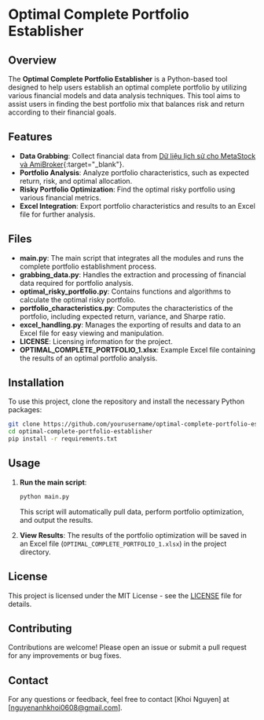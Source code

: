 
# Optimal Complete Portfolio Establisher

## Overview

The **Optimal Complete Portfolio Establisher** is a Python-based tool designed to help users establish an optimal complete portfolio by utilizing various financial models and data analysis techniques. This tool aims to assist users in finding the best portfolio mix that balances risk and return according to their financial goals.

## Features

- **Data Grabbing**: Collect financial data from [Dữ liệu lịch sử cho MetaStock và AmiBroker](https://s.cafef.vn/du-lieu-download.chn#data){:target="_blank"}.
- **Portfolio Analysis**: Analyze portfolio characteristics, such as expected return, risk, and optimal allocation.
- **Risky Portfolio Optimization**: Find the optimal risky portfolio using various financial metrics.
- **Excel Integration**: Export portfolio characteristics and results to an Excel file for further analysis.

## Files

- **main.py**: The main script that integrates all the modules and runs the complete portfolio establishment process.
- **grabbing_data.py**: Handles the extraction and processing of financial data required for portfolio analysis.
- **optimal_risky_portfolio.py**: Contains functions and algorithms to calculate the optimal risky portfolio.
- **portfolio_characteristics.py**: Computes the characteristics of the portfolio, including expected return, variance, and Sharpe ratio.
- **excel_handling.py**: Manages the exporting of results and data to an Excel file for easy viewing and manipulation.
- **LICENSE**: Licensing information for the project.
- **OPTIMAL_COMPLETE_PORTFOLIO_1.xlsx**: Example Excel file containing the results of an optimal portfolio analysis.

## Installation

To use this project, clone the repository and install the necessary Python packages:

```bash
git clone https://github.com/yourusername/optimal-complete-portfolio-establisher.git
cd optimal-complete-portfolio-establisher
pip install -r requirements.txt
```

## Usage

1. **Run the main script**: 
    ```bash
    python main.py
    ```
   This script will automatically pull data, perform portfolio optimization, and output the results.

2. **View Results**:
   The results of the portfolio optimization will be saved in an Excel file (`OPTIMAL_COMPLETE_PORTFOLIO_1.xlsx`) in the project directory.

## License

This project is licensed under the MIT License - see the [LICENSE](./LICENSE) file for details.

## Contributing

Contributions are welcome! Please open an issue or submit a pull request for any improvements or bug fixes.

## Contact

For any questions or feedback, feel free to contact [Khoi Nguyen] at [nguyenanhkhoi0608@gmail.com].

